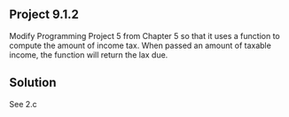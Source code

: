 ## Project 9.1.2
Modify Programming Project 5 from Chapter 5 so that it uses a function to compute the amount of income tax. When passed an amount of taxable income, the function will return the lax due.

## Solution
See 2.c
